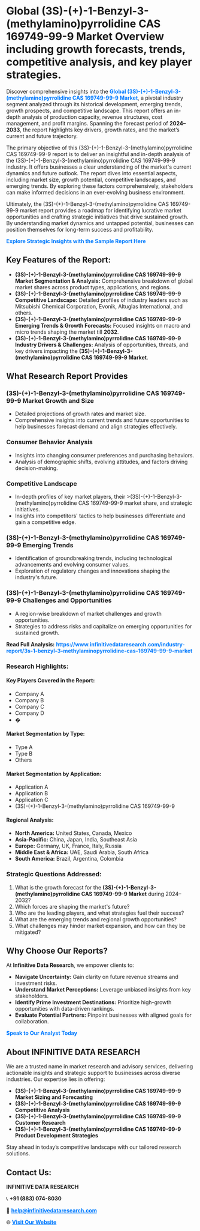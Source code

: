 <h1>Global (3S)-(+)-1-Benzyl-3-(methylamino)pyrrolidine CAS 169749-99-9 Market Overview including growth forecasts, trends, competitive analysis, and key player strategies.</h1>
<p>
Discover comprehensive insights into the 
<a href="https://www.infinitivedataresearch.com/industry-report/3s-1-benzyl-3-methylaminopyrrolidine-cas-169749-99-9-market" rel="dofollow" style="color: #007BFF; text-decoration: none;"><strong>Global (3S)-(+)-1-Benzyl-3-(methylamino)pyrrolidine CAS 169749-99-9 Market</strong></a>, a pivotal industry segment analyzed through its historical development, emerging trends, growth prospects, and competitive landscape. This report offers an in-depth analysis of production capacity, revenue structures, cost management, and profit margins. Spanning the forecast period of <strong>2024–2033</strong>, the report highlights key drivers, growth rates, and the market’s current and future trajectory.
</p>
<p>
The primary objective of this (3S)-(+)-1-Benzyl-3-(methylamino)pyrrolidine CAS 169749-99-9 report is to deliver an insightful and in-depth analysis of the (3S)-(+)-1-Benzyl-3-(methylamino)pyrrolidine CAS 169749-99-9 industry. It offers businesses a clear understanding of the market's current dynamics and future outlook. The report dives into essential aspects, including market size, growth potential, competitive landscapes, and emerging trends. By exploring these factors comprehensively, stakeholders can make informed decisions in an ever-evolving business environment.
</p>
<p>
Ultimately, the (3S)-(+)-1-Benzyl-3-(methylamino)pyrrolidine CAS 169749-99-9 market report provides a roadmap for identifying lucrative market opportunities and crafting strategic initiatives that drive sustained growth. By understanding market dynamics and untapped potential, businesses can position themselves for long-term success and profitability.
</p>
<p>
<a href="https://www.infinitivedataresearch.com/request-sample/reportId=107232" style="color: #007BFF; text-decoration: none;"><strong>Explore Strategic Insights with the Sample Report Here</strong></a>
</p>

<h2>Key Features of the Report:</h2>
<ul>
<li><strong>(3S)-(+)-1-Benzyl-3-(methylamino)pyrrolidine CAS 169749-99-9 Market Segmentation & Analysis:</strong> Comprehensive breakdown of global market shares across product types, applications, and regions.</li>
<li><strong>(3S)-(+)-1-Benzyl-3-(methylamino)pyrrolidine CAS 169749-99-9 Competitive Landscape:</strong> Detailed profiles of industry leaders such as Mitsubishi Chemical Corporation, Evonik, Altuglas International, and others.</li>
<li><strong>(3S)-(+)-1-Benzyl-3-(methylamino)pyrrolidine CAS 169749-99-9 Emerging Trends & Growth Forecasts:</strong> Focused insights on macro and micro trends shaping the market till <strong>2032</strong>.</li>
<li><strong>(3S)-(+)-1-Benzyl-3-(methylamino)pyrrolidine CAS 169749-99-9 Industry Drivers & Challenges:</strong> Analysis of opportunities, threats, and key drivers impacting the <strong>(3S)-(+)-1-Benzyl-3-(methylamino)pyrrolidine CAS 169749-99-9 Market</strong>.</li>
</ul>

<h2>What Research Report Provides</h2>
<h3>(3S)-(+)-1-Benzyl-3-(methylamino)pyrrolidine CAS 169749-99-9 Market Growth and Size</h3>
<ul>
<li>Detailed projections of growth rates and market size.</li>
<li>Comprehensive insights into current trends and future opportunities to help businesses forecast demand and align strategies effectively.</li>
</ul>

<h3>Consumer Behavior Analysis</h3>
<ul>
<li>Insights into changing consumer preferences and purchasing behaviors.</li>
<li>Analysis of demographic shifts, evolving attitudes, and factors driving decision-making.</li>
</ul>

<h3>Competitive Landscape</h3>
<ul>
<li>In-depth profiles of key market players, their >(3S)-(+)-1-Benzyl-3-(methylamino)pyrrolidine CAS 169749-99-9 market share, and strategic initiatives.</li>
<li>Insights into competitors' tactics to help businesses differentiate and gain a competitive edge.</li>
</ul>

<h3>(3S)-(+)-1-Benzyl-3-(methylamino)pyrrolidine CAS 169749-99-9 Emerging Trends</h3>
<ul>
<li>Identification of groundbreaking trends, including technological advancements and evolving consumer values.</li>
<li>Exploration of regulatory changes and innovations shaping the industry's future.</li>
</ul>

<h3>(3S)-(+)-1-Benzyl-3-(methylamino)pyrrolidine CAS 169749-99-9 Challenges and Opportunities</h3>
<ul>
<li>A region-wise breakdown of market challenges and growth opportunities.</li>
<li>Strategies to address risks and capitalize on emerging opportunities for sustained growth.</li>
</ul>
<p><strong>Read Full Analysis:</strong> <a href="https://www.infinitivedataresearch.com/industry-report/3s-1-benzyl-3-methylaminopyrrolidine-cas-169749-99-9-market" rel="dofollow" style="color: #007BFF; text-decoration: none;"><strong>https://www.infinitivedataresearch.com/industry-report/3s-1-benzyl-3-methylaminopyrrolidine-cas-169749-99-9-market</strong></a></p>
<h3>Research Highlights:</h3>
<h4>Key Players Covered in the Report:</h4>
<ul><li>Company A</li><li>Company B</li><li>Company C</li><li>Company D</li><li>�</li></ul>
<h4>Market Segmentation by Type:</h4>
<ul><li>Type A</li><li>Type B</li><li>Others</li></ul>
<h4>Market Segmentation by Application:</h4>
<ul><li>Application A</li><li>Application B</li><li>Application C</li><li>(3S)-(+)-1-Benzyl-3-(methylamino)pyrrolidine CAS 169749-99-9</li></ul>

<h4>Regional Analysis:</h4>
<ul>
<li><strong>North America:</strong> United States, Canada, Mexico</li>
<li><strong>Asia-Pacific:</strong> China, Japan, India, Southeast Asia</li>
<li><strong>Europe:</strong> Germany, UK, France, Italy, Russia</li>
<li><strong>Middle East & Africa:</strong> UAE, Saudi Arabia, South Africa</li>
<li><strong>South America:</strong> Brazil, Argentina, Colombia</li>
</ul>

<h3>Strategic Questions Addressed:</h3>
<ol>
<li>What is the growth forecast for the <strong>(3S)-(+)-1-Benzyl-3-(methylamino)pyrrolidine CAS 169749-99-9 Market</strong> during 2024–2032?</li>
<li>Which forces are shaping the market's future?</li>
<li>Who are the leading players, and what strategies fuel their success?</li>
<li>What are the emerging trends and regional growth opportunities?</li>
<li>What challenges may hinder market expansion, and how can they be mitigated?</li>
</ol>

<h2>Why Choose Our Reports?</h2>
<p>At <strong>Infinitive Data Research</strong>, we empower clients to:</p>
<ul>
<li><strong>Navigate Uncertainty:</strong> Gain clarity on future revenue streams and investment risks.</li>
<li><strong>Understand Market Perceptions:</strong> Leverage unbiased insights from key stakeholders.</li>
<li><strong>Identify Prime Investment Destinations:</strong> Prioritize high-growth opportunities with data-driven rankings.</li>
<li><strong>Evaluate Potential Partners:</strong> Pinpoint businesses with aligned goals for collaboration.</li>
</ul>
<p><a href="https://www.infinitivedataresearch.com/industry-report/3s-1-benzyl-3-methylaminopyrrolidine-cas-169749-99-9-market" rel="dofollow" style="color: #007BFF; text-decoration: none;"><strong>Speak to Our Analyst Today</strong></a></p>

<h2>About INFINITIVE DATA RESEARCH</h2>
<p>We are a trusted name in market research and advisory services, delivering actionable insights and strategic support to businesses across diverse industries. Our expertise lies in offering:</p>
<ul>
<li><strong>(3S)-(+)-1-Benzyl-3-(methylamino)pyrrolidine CAS 169749-99-9 Market Sizing and Forecasting</strong></li>
<li><strong>(3S)-(+)-1-Benzyl-3-(methylamino)pyrrolidine CAS 169749-99-9 Competitive Analysis</strong></li>
<li><strong>(3S)-(+)-1-Benzyl-3-(methylamino)pyrrolidine CAS 169749-99-9 Customer Research</strong></li>
<li><strong>(3S)-(+)-1-Benzyl-3-(methylamino)pyrrolidine CAS 169749-99-9 Product Development Strategies</strong></li>
</ul>
<p>Stay ahead in today’s competitive landscape with our tailored research solutions.</p>

<h2>Contact Us:</h2>
<p><strong>INFINITIVE DATA RESEARCH</strong></p>
<p>📞 <strong>+91 (883) 074-8030</strong></p>
<p>📧 <strong><a href="mailto:help@infinitivedataresearch.com" style="color: #007BFF;">help@infinitivedataresearch.com</a></strong></p>
<p>🌐 <strong><a href="https://www.infinitivedataresearch.com" rel="dofollow" style="color: #007BFF;">Visit Our Website</a></strong></p>